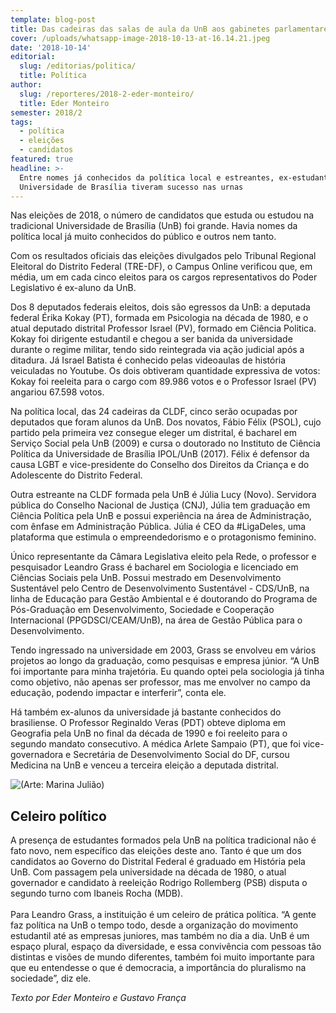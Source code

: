 ```yaml
---
template: blog-post
title: Das cadeiras das salas de aula da UnB aos gabinetes parlamentares
cover: /uploads/whatsapp-image-2018-10-13-at-16.14.21.jpeg
date: '2018-10-14'
editorial:
  slug: /editorias/politica/
  title: Política
author:
  slug: /reporteres/2018-2-eder-monteiro/
  title: Eder Monteiro
semester: 2018/2
tags:
  - política
  - eleições
  - candidatos
featured: true
headline: >-
  Entre nomes já conhecidos da política local e estreantes, ex-estudantes da
  Universidade de Brasília tiveram sucesso nas urnas
---
```

Nas eleições de 2018, o número de candidatos que estuda ou estudou na tradicional Universidade de Brasília (UnB) foi grande. Havia nomes da política local já muito conhecidos do público e outros nem tanto. 

Com os resultados oficiais das eleições divulgados pelo Tribunal Regional Eleitoral do Distrito Federal (TRE-DF), o Campus Online verificou que, em média, um em cada cinco eleitos para os cargos representativos do Poder Legislativo é ex-aluno da UnB. 

Dos 8 deputados federais eleitos, dois são egressos da UnB: a deputada federal Érika Kokay (PT), formada em Psicologia na década de 1980, e o atual deputado distrital Professor Israel (PV), formado em Ciência Politica. Kokay foi dirigente estudantil e chegou a ser banida da universidade durante o regime militar, tendo sido reintegrada via ação judicial após a ditadura. Já Israel Batista é conhecido pelas videoaulas de história veiculadas no Youtube. Os dois obtiveram quantidade expressiva de votos: Kokay foi reeleita para o cargo com 89.986 votos e o Professor Israel (PV) angariou 67.598 votos.

Na política local, das 24 cadeiras da CLDF, cinco serão ocupadas por deputados que foram alunos da UnB. Dos novatos, Fábio Félix (PSOL), cujo partido pela primeira vez consegue eleger um distrital, é bacharel em Serviço Social pela UnB (2009) e cursa o doutorado no Instituto de Ciência Política da Universidade de Brasília IPOL/UnB (2017). Félix é defensor da causa LGBT e vice-presidente do Conselho dos Direitos da Criança e do Adolescente do Distrito Federal.

Outra estreante na CLDF formada pela UnB é Júlia Lucy (Novo). Servidora pública do Conselho Nacional de Justiça (CNJ), Júlia tem graduação em Ciência Política pela UnB e possui experiência na área de Administração, com ênfase em Administração Pública. Júlia é CEO da #LigaDeles, uma plataforma que estimula o empreendedorismo e o protagonismo feminino. 

Único representante da Câmara Legislativa eleito pela Rede, o professor e pesquisador Leandro Grass é bacharel em Sociologia e licenciado em Ciências Sociais pela UnB. Possui mestrado em Desenvolvimento Sustentável pelo Centro de Desenvolvimento Sustentável - CDS/UnB, na linha de Educação para Gestão Ambiental e é doutorando do Programa de Pós-Graduação em Desenvolvimento, Sociedade e Cooperação Internacional (PPGDSCI/CEAM/UnB), na área de Gestão Pública para o Desenvolvimento.

Tendo ingressado na universidade em 2003, Grass se envolveu em vários projetos ao longo da graduação, como pesquisas e empresa júnior. “A UnB foi importante para minha trajetória. Eu quando optei pela sociologia já tinha como objetivo, não apenas ser professor, mas me envolver no campo da educação, podendo impactar e interferir”, conta ele.

Há também ex-alunos da universidade já bastante conhecidos do brasiliense. O Professor Reginaldo Veras (PDT) obteve diploma em Geografia pela UnB no final da década de 1990 e foi reeleito para o segundo mandato consecutivo. A médica Arlete Sampaio (PT), que foi vice-governadora e Secretária de Desenvolvimento Social do DF, cursou Medicina na UnB e venceu a terceira eleição a deputada distrital.

![(Arte: Marina Julião)](/uploads/whatsapp-image-2018-10-13-at-16.14.20.jpeg)

## Celeiro político

A presença de estudantes formados pela UnB na política tradicional não é fato novo, nem específico das eleições deste ano. Tanto é que um dos candidatos ao Governo do Distrital Federal é graduado em História pela UnB. Com passagem pela universidade na década de 1980, o atual governador e candidato à reeleição Rodrigo Rollemberg (PSB) disputa o segundo turno com Ibaneis Rocha (MDB).\
\
Para Leandro Grass, a instituição é um celeiro de prática política. “A gente faz política na UnB o tempo todo, desde a organização do movimento estudantil até as empresas juniores, mas também no dia a dia. UnB é um espaço plural, espaço da diversidade, e essa convivência com pessoas tão distintas e visões de mundo diferentes, também foi muito importante para que eu entendesse o que é democracia, a importância do pluralismo na sociedade”, diz ele.

_Texto por Eder Monteiro e Gustavo França_
